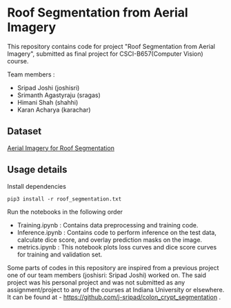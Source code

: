 # Roof Segmentation from Aerial Imagery

This repository contains code for project "Roof Segmentation from Aerial Imagery", submitted as final project for CSCI-B657(Computer Vision) course.

Team members :
 - Sripad Joshi (joshisri)
 - Srimanth Agastyraju (sragas)
 - Himani Shah (shahhi)
 - Karan Acharya (karachar)

## Dataset 
[Aerial Imagery for Roof Segmentation](https://www.airs-dataset.com)

## Usage details

Install dependencies 
```
pip3 install -r roof_segmentation.txt
```

Run the notebooks in the following order

- Training.ipynb : Contains data preprocessing and training code. 
- Inference.ipynb : Contains code to perform inference on the test data, calculate dice score, and overlay prediction masks on the image.
- metrics.ipynb  : This notebook plots loss curves and dice score curves for training and validation set.


Some parts of codes in this repository are inspired from a previous project one of our team members (joshisri: Sripad Joshi) worked on. The said project was his personal project and was not submitted as any assignment/project to any of the courses at Indiana University or elsewhere. It can be found at - https://github.com/j-sripad/colon_crypt_segmentation .

